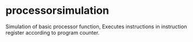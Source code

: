# processorsimulation

Simulation of basic processor function, 
Executes instructions in instruction register according to program counter. 
